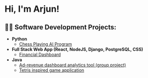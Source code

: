 <h1>Hi, I'm Arjun! </h1>

<h2>👨‍💻 Software Development Projects:</h2>

- <b>Python</b>
  - [Chess Playing AI Program](https://github.com/ArjunSr10/Chess-Playing-AI-.git)
- <b>Full Stack Web App (React, NodeJS, Django, PostgreSQL, CSS)</b>
  - [Financial Dashboard](https://github.com/ArjunSr10/Full-Stack-Financial-Dashboard.git) 
- <b>Java</b>
  - [Ad-revenue dashboard analytics tool (group project)](https://github.com/ArjunSr10/Ad-revenue-dashboard.git)
  - [Tetris inspired game application](https://github.com/ArjunSr10/Tetris-inspired-game)
